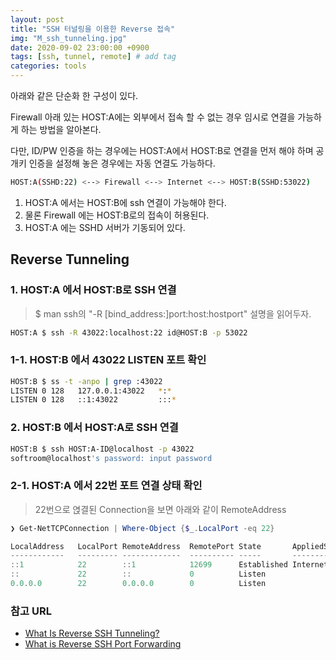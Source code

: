 ```yaml
---
layout: post
title: "SSH 터널링을 이용한 Reverse 접속"
img: "M_ssh_tunneling.jpg"
date: 2020-09-02 23:00:00 +0900
tags: [ssh, tunnel, remote] # add tag
categories: tools
---
```


아래와 같은 단순화 한 구성이 있다.  

Firewall 아래 있는 HOST:A에는 외부에서 접속 할 수 없는 경우 임시로 연결을 가능하게 하는 방법을 알아본다. 

다만, ID/PW 인증을 하는 경우에는 HOST:A에서 HOST:B로 연결을 먼저 해야 하며 공개키 인증을 설정해 놓은 경우에는 자동 연결도 가능하다. 

```bash
HOST:A(SSHD:22) <--> Firewall <--> Internet <--> HOST:B(SSHD:53022)
```

1. HOST:A 에서는 HOST:B에 ssh 연결이 가능해야 한다. 
2. 물론 Firewall 에는 HOST:B로의 접속이 허용된다. 
3. HOST:A 에는 SSHD 서버가 기동되어 있다. 

## Reverse Tunneling  

### 1. HOST:A 에서 HOST:B로 SSH 연결

> $ man ssh의 "-R [bind_address:]port:host:hostport" 설명을 읽어두자. 

```bash
HOST:A $ ssh -R 43022:localhost:22 id@HOST:B -p 53022
```

### 1-1. HOST:B 에서 43022 LISTEN 포트 확인 

```bash
HOST:B $ ss -t -anpo | grep :43022
LISTEN 0 128   127.0.0.1:43022   *:*     
LISTEN 0 128   ::1:43022         :::*     
```

### 2. HOST:B 에서 HOST:A로 SSH 연결 

```bash
HOST:B $ ssh HOST:A-ID@localhost -p 43022
softroom@localhost's password: input password 
``` 

### 2-1. HOST:A 에서 22번 포트 연결 상태 확인  

> 22번으로 엱결된 Connection을 보면 아래와 같이 RemoteAddress 


```powershell
❯ Get-NetTCPConnection | Where-Object {$_.LocalPort -eq 22} 

LocalAddress   LocalPort RemoteAddress  RemotePort State       AppliedSetting OwningProcess
------------   --------- -------------  ---------- -----       -------------- -------------
::1            22        ::1            12699      Established Internet       5584
::             22        ::             0          Listen                     5584
0.0.0.0        22        0.0.0.0        0          Listen                     5584
```

### 참고 URL
-  [What Is Reverse SSH Tunneling?](https://bit.ly/2Dm4ONU)
-  [What is Reverse SSH Port Forwarding](https://blog.devolutions.net/2017/3/what-is-reverse-ssh-port-forwarding)